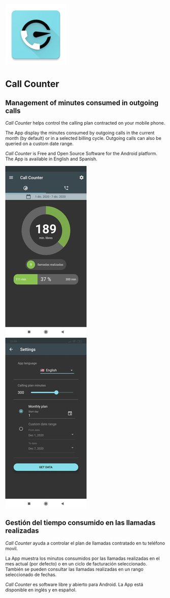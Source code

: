 ![Screenshot](https://raw.githubusercontent.com/Webierta/call-counter/main/fastlane/metadata/android/en/images/icon.png)
# Call Counter
## Management of minutes consumed in outgoing calls

*Call Counter* helps control the calling plan contracted on your mobile phone.

The App display the minutes consumed by outgoing calls in the current month (by default) or in a selected billing cycle. Outgoing calls can also be queried on a custom date range.

*Call Counter* is Free and Open Source Software for the Android platform. The App is available in English and Spanish.

![Screenshot](https://raw.githubusercontent.com/Webierta/call-counter/main/fastlane/metadata/android/en/images/phoneScreenshots/Screenshot_2.jpg)
![Screenshot](https://raw.githubusercontent.com/Webierta/call-counter/main/fastlane/metadata/android/en/images/phoneScreenshots/Screenshot_1.jpg)

## Gestión del tiempo consumido en las llamadas realizadas

*Call Counter* ayuda a controlar el plan de llamadas contratado en tu teléfono movil.

La App muestra los minutos consumidos por las llamadas realizadas en el mes actual (por defecto) o en un ciclo de facturación seleccionado. También se pueden consultar las llamadas realizadas en un rango seleccionado de fechas.

*Call Counter* es software libre y abierto para Android. La App está disponible en inglés y en español.

